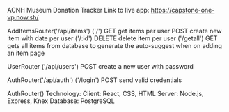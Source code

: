 ACNH Museum Donation Tracker
Link to live app:
https://capstone-one-vp.now.sh/



AddItemsRouter('/api/items')
('/')
GET
get items per user 
POST 
create new item with date per user
('/:id')
DELETE
delete item per user
('/getall')
GET
gets all items from database to generate the auto-suggest when on adding an item page


UserRouter ('/api/users')
POST
create a new user with password

AuthRouter('/api/auth')
('/login')
POST
send valid credentials

AuthRouter()
Technology:
Client:
React, CSS, HTML
Server:
Node.js, Express, Knex
Database: 
PostgreSQL